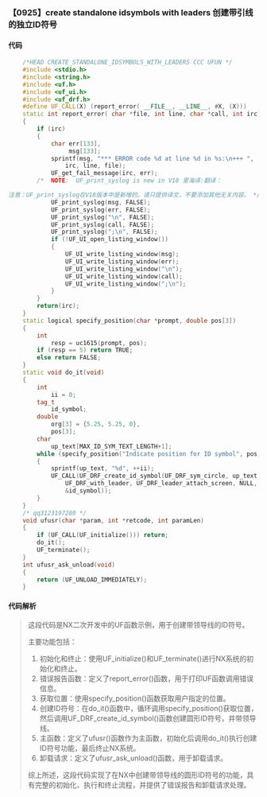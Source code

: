### 【0925】create standalone idsymbols with leaders 创建带引线的独立ID符号

#### 代码

```cpp
    /*HEAD CREATE_STANDALONE_IDSYMBOLS_WITH_LEADERS CCC UFUN */  
    #include <stdio.h>  
    #include <string.h>  
    #include <uf.h>  
    #include <uf_ui.h>  
    #include <uf_drf.h>  
    #define UF_CALL(X) (report_error( __FILE__, __LINE__, #X, (X)))  
    static int report_error( char *file, int line, char *call, int irc)  
    {  
        if (irc)  
        {  
            char err[133],  
                 msg[133];  
            sprintf(msg, "*** ERROR code %d at line %d in %s:\n+++ ",  
                irc, line, file);  
            UF_get_fail_message(irc, err);  
        /*  NOTE:  UF_print_syslog is new in V18 里海译:翻译：

注意：UF_print_syslog在V18版本中是新增的。请只提供译文，不要添加其他无关内容。 */  
            UF_print_syslog(msg, FALSE);  
            UF_print_syslog(err, FALSE);  
            UF_print_syslog("\n", FALSE);  
            UF_print_syslog(call, FALSE);  
            UF_print_syslog(";\n", FALSE);  
            if (!UF_UI_open_listing_window())  
            {  
                UF_UI_write_listing_window(msg);  
                UF_UI_write_listing_window(err);  
                UF_UI_write_listing_window("\n");  
                UF_UI_write_listing_window(call);  
                UF_UI_write_listing_window(";\n");  
            }  
        }  
        return(irc);  
    }  
    static logical specify_position(char *prompt, double pos[3])  
    {  
        int  
            resp = uc1615(prompt, pos);  
        if (resp == 5) return TRUE;  
        else return FALSE;  
    }  
    static void do_it(void)  
    {  
        int  
            ii = 0;  
        tag_t  
            id_symbol;  
        double  
            org[3] = {5.25, 5.25, 0},  
            pos[3];  
        char  
            up_text[MAX_ID_SYM_TEXT_LENGTH+1];  
        while (specify_position("Indicate position for ID symbol", pos))  
        {  
            sprintf(up_text, "%d", ++ii);  
            UF_CALL(UF_DRF_create_id_symbol(UF_DRF_sym_circle, up_text, NULL, pos,  
                UF_DRF_with_leader, UF_DRF_leader_attach_screen, NULL, org,  
                &id_symbol));  
        }  
    }  
    /* qq3123197280 */  
    void ufusr(char *param, int *retcode, int paramLen)  
    {  
        if (UF_CALL(UF_initialize())) return;  
        do_it();  
        UF_terminate();  
    }  
    int ufusr_ask_unload(void)  
    {  
        return (UF_UNLOAD_IMMEDIATELY);  
    }

```

#### 代码解析

> 这段代码是NX二次开发中的UF函数示例，用于创建带领导线的ID符号。
>
> 主要功能包括：
>
> 1. 初始化和终止：使用UF_initialize()和UF_terminate()进行NX系统的初始化和终止。
> 2. 错误报告函数：定义了report_error()函数，用于打印UF函数调用错误信息。
> 3. 获取位置：使用specify_position()函数获取用户指定的位置。
> 4. 创建ID符号：在do_it()函数中，循环调用specify_position()获取位置，然后调用UF_DRF_create_id_symbol()函数创建圆形ID符号，并带领导线。
> 5. 主函数：定义了ufusr()函数作为主函数，初始化后调用do_it()执行创建ID符号功能，最后终止NX系统。
> 6. 卸载请求：定义了ufusr_ask_unload()函数，用于卸载请求。
>
> 综上所述，这段代码实现了在NX中创建带领导线的圆形ID符号的功能，具有完整的初始化、执行和终止流程，并提供了错误报告和卸载请求处理。
>
